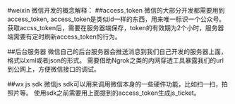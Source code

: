 #weixin
微信开发的概念解释：
##access_token
微信的大部分开发都需要用到access_token, access_token是类似id一样的东西，用来唯一标识一个公众号。
获取accss_token后，需要在服务器端保存，token的有效期为2个小时，服务器端需要有定时刷新access_token的行为。

##后台服务器
微信自己的后台服务器会推送消息到我们自己开发的服务器上面，格式以xml或者json的形式。
需要借助Ngrok之类的内网穿透工具暴露我们的url到公网上，方便微信接口的调试。

##wx js sdk
微信js sdk可以用来调用微信本身的一些硬件功能，比如扫一扫，拍照片等。
使用sdk之前需要用上面提到的access_token生成js_ticket。